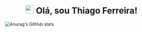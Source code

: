 <h1 align="center">
<img src="https://images.gamebanana.com/img/ico/sprays/sasuke.gif" width="28"> Olá, sou Thiago Ferreira!  
</h1>

![Anurag's GitHub stats](https://github-readme-stats.vercel.app/api?username=itsthiagow&show_icons=true&theme=transparent)
